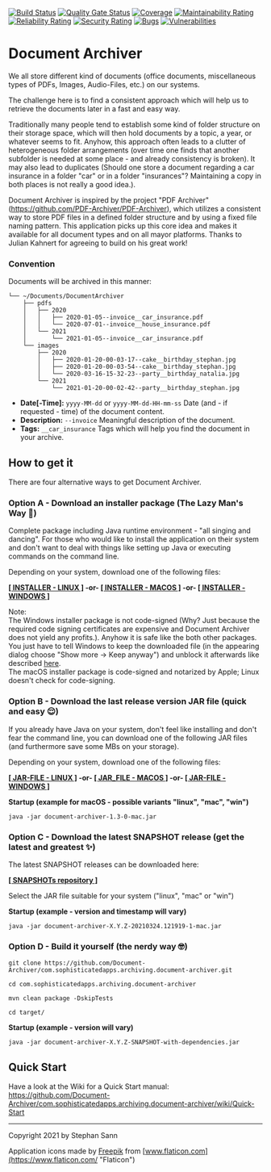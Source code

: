 [![Build Status](https://travis-ci.com/Document-Archiver/com.sophisticatedapps.archiving.document-archiver.svg)](https://travis-ci.com/github/Document-Archiver/com.sophisticatedapps.archiving.document-archiver)
[![Quality Gate Status](https://sonarcloud.io/api/project_badges/measure?project=com.sophisticatedapps.archiving%3Adocument-archiver&metric=alert_status)](https://sonarcloud.io/dashboard?id=com.sophisticatedapps.archiving%3Adocument-archiver)
[![Coverage](https://sonarcloud.io/api/project_badges/measure?project=com.sophisticatedapps.archiving%3Adocument-archiver&metric=coverage)](https://sonarcloud.io/dashboard?id=com.sophisticatedapps.archiving%3Adocument-archiver)
[![Maintainability Rating](https://sonarcloud.io/api/project_badges/measure?project=com.sophisticatedapps.archiving%3Adocument-archiver&metric=sqale_rating)](https://sonarcloud.io/dashboard?id=com.sophisticatedapps.archiving%3Adocument-archiver)
[![Reliability Rating](https://sonarcloud.io/api/project_badges/measure?project=com.sophisticatedapps.archiving%3Adocument-archiver&metric=reliability_rating)](https://sonarcloud.io/dashboard?id=com.sophisticatedapps.archiving%3Adocument-archiver)
[![Security Rating](https://sonarcloud.io/api/project_badges/measure?project=com.sophisticatedapps.archiving%3Adocument-archiver&metric=security_rating)](https://sonarcloud.io/dashboard?id=com.sophisticatedapps.archiving%3Adocument-archiver)
[![Bugs](https://sonarcloud.io/api/project_badges/measure?project=com.sophisticatedapps.archiving%3Adocument-archiver&metric=bugs)](https://sonarcloud.io/dashboard?id=com.sophisticatedapps.archiving%3Adocument-archiver)
[![Vulnerabilities](https://sonarcloud.io/api/project_badges/measure?project=com.sophisticatedapps.archiving%3Adocument-archiver&metric=vulnerabilities)](https://sonarcloud.io/dashboard?id=com.sophisticatedapps.archiving%3Adocument-archiver)

# Document Archiver

We all store different kind of documents (office documents, miscellaneous types of PDFs, Images, Audio-Files, etc.) on our systems.

The challenge here is to find a consistent approach which will help us to retrieve the documents later in a fast and easy way.

Traditionally many people tend to establish some kind of folder structure on their storage space, which will then hold documents by a topic, a year, or whatever seems to fit.
Anyhow, this approach often leads to a clutter of heterogeneous folder arrangements (over time one finds that another subfolder is needed at some place - and already consistency is broken).
It may also lead to duplicates (Should one store a document regarding a car insurance in a folder "car" or in a folder "insurances"? Maintaining a copy in both places is not really a good idea.).

Document Archiver is inspired by the project "PDF Archiver" (https://github.com/PDF-Archiver/PDF-Archiver), which utilizes a consistent way to store PDF files in a defined folder structure and by using a fixed file naming pattern.
This application picks up this core idea and makes it available for all document types and on all mayor platforms. Thanks to Julian Kahnert for agreeing to build on his great work!

### Convention

Documents will be archived in this manner:
```
└── ~/Documents/DocumentArchiver
    ├── pdfs
    │   ├── 2020
    │   │   ├── 2020-01-05--invoice__car_insurance.pdf
    │   │   └── 2020-07-01--invoice__house_insurance.pdf
    │   └── 2021
    │       └── 2021-01-05--invoice__car_insurance.pdf
    └── images
        ├── 2020
        │   ├── 2020-01-20-00-03-17--cake__birthday_stephan.jpg
        │   ├── 2020-01-20-00-03-54--cake__birthday_stephan.jpg
        │   └── 2020-03-16-15-32-23--party__birthday_natalia.jpg
        └── 2021
            └── 2021-01-20-00-02-42--party__birthday_stephan.jpg
```
* **Date\[-Time\]:** `yyyy-MM-dd` or `yyyy-MM-dd-HH-mm-ss` Date (and - if requested - time) of the document content.
* **Description:** `--invoice` Meaningful description of the document.
* **Tags:** `__car_insurance` Tags which will help you find the document in your archive.

## How to get it

There are four alternative ways to get Document Archiver.

### Option A - Download an installer package (The Lazy Man's Way 🤷‍)

Complete package including Java runtime environment - "all singing and dancing".
For those who would like to install the application on their system and don't want to deal with things like setting up
Java or executing commands on the command line.

Depending on your system, download one of the following files:

**[\[ INSTALLER - LINUX \]](https://github.com/Document-Archiver/com.sophisticatedapps.archiving.document-archiver/releases/download/v1.3.0/DocumentArchiver_unix_1_3_0.sh)
-or-
[\[ INSTALLER - MACOS \]](https://github.com/Document-Archiver/com.sophisticatedapps.archiving.document-archiver/releases/download/v1.3.0/DocumentArchiver_macos_1_3_0.dmg)
-or-
[\[ INSTALLER - WINDOWS \]](https://github.com/Document-Archiver/com.sophisticatedapps.archiving.document-archiver/releases/download/v1.3.0/DocumentArchiver_windows-x64_1_3_0.exe)**

Note:  
The Windows installer package is not code-signed (Why? Just because the required code signing certificates are expensive
and Document Archiver does not yield any profits.).
Anyhow it is safe like the both other packages. You just have to tell Windows to keep the downloaded file (in the
appearing dialog choose "Show more -> Keep anyway") and unblock it afterwards like described
[here](https://winaero.com/how-to-unblock-files-downloaded-from-internet-in-windows-10/).  
The macOS installer package is code-signed and notarized by Apple; Linux doesn't check for code-signing.

### Option B - Download the last release version JAR file (quick and easy 😌)

If you already have Java on your system, don't feel like installing and don't fear the command line, you can download
one of the following JAR files (and furthermore save some MBs on your storage).

Depending on your system, download one of the following files:

**[\[ JAR-FILE - LINUX \]](https://repository.sophisticatedapps.com/releases/com/sophisticatedapps/archiving/document-archiver/1.3.0/document-archiver-1.3.0-linux.jar)
-or-
[\[ JAR_FILE - MACOS \]](https://repository.sophisticatedapps.com/releases/com/sophisticatedapps/archiving/document-archiver/1.3.0/document-archiver-1.3.0-mac.jar)
-or-
[\[ JAR-FILE - WINDOWS \]](https://repository.sophisticatedapps.com/releases/com/sophisticatedapps/archiving/document-archiver/1.3.0/document-archiver-1.3.0-win.jar)**

**Startup (example for macOS - possible variants "linux", "mac", "win")**
```
java -jar document-archiver-1.3-0-mac.jar
```

### Option C - Download the latest SNAPSHOT release (get the latest and greatest ✨)

The latest SNAPSHOT releases can be downloaded here:

**[\[ SNAPSHOTs repository \]](https://repository.sophisticatedapps.com/snapshots/com/sophisticatedapps/archiving/document-archiver/1.4.0-SNAPSHOT)**

Select the JAR file suitable for your system ("linux", "mac" or "win")

**Startup (example - version and timestamp will vary)**
```
java -jar document-archiver-X.Y.Z-20210324.121919-1-mac.jar
```

### Option D - Build it yourself (the nerdy way 🤓)

```
git clone https://github.com/Document-Archiver/com.sophisticatedapps.archiving.document-archiver.git

cd com.sophisticatedapps.archiving.document-archiver

mvn clean package -DskipTests

cd target/
```
**Startup (example - version will vary)**
```
java -jar document-archiver-X.Y.Z-SNAPSHOT-with-dependencies.jar
```

## Quick Start
Have a look at the Wiki for a Quick Start manual:
https://github.com/Document-Archiver/com.sophisticatedapps.archiving.document-archiver/wiki/Quick-Start

---

Copyright 2021 by Stephan Sann

Application icons made by [Freepik](https://www.freepik.com "Freepik") from [www.flaticon.com](https://www.flaticon.com/ "Flaticon")
